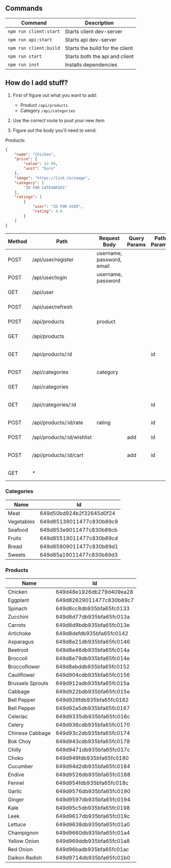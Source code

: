 ## Commands

| Command                | Description                     |
|------------------------|---------------------------------|
| `npm run client:start` | Starts client dev-server        |
| `npm run api:start`    | Starts api dev-server           |
| `npm run client:build` | Starts the build for the client |
| `npm run start`        | Starts both the api and client  |
| `npm run inst`         | Installs dependencies           |

## How do I add stuff?

1. First of figure out what you want to add:
	- Product `/api/products`
	- Category `/api/categories`

2. Use the correct route to post your new item

3. Figure out the body you'll need to send:

Products:

```json
{
	"name": "Chicken",
	"price": {
		"value": 52.99,
		"unit": "Euro"
	},
	"image": "https://link.to/image",
	"category": [
		"ID FOR CATEGORIES"
	],
	"ratings": [
		{
			"user": "ID FOR USER",
			"rating": 4.0
		}
	]
}
```

<!-- endpoints:start -->

| Method | Path                       | Request Body              | Query Params | Path Params | Response | Summary              |
|--------|----------------------------|---------------------------|--------------|-------------|----------|----------------------|
| POST   | /api/user/register         | username, password, email |              |             | 200      | Register a new user  |
| POST   | /api/user/login            | username, password        |              |             | 200      | User login           |
| GET    | /api/user                  |                           |              |             | 200      | Get user data        |
| POST   | /api/user/refresh          |                           |              |             | 200      | Refresh token        |
| POST   | /api/products              | product                   |              |             | 200      | Add a new product    |
| GET    | /api/products              |                           |              |             | 200      | Get all products     |
| GET    | /api/products/:id          |                           |              | id          | 200      | Get a product by ID  |
| POST   | /api/categories            | category                  |              |             | 200      | Add a new category   |
| GET    | /api/categories            |                           |              |             | 200      | Get all categories   |
| GET    | /api/categories/:id        |                           |              | id          | 200      | Get a category by ID |
| POST   | /api/products/:id/rate     | rating                    |              | id          | 200      | Rate a product       |
| POST   | /api/products/:id/wishlist |                           | add          | id          | 200      | Update wishlist      |
| POST   | /api/products/:id/cart     |                           | add          | id          | 200      | Update shopping cart |
| GET    | *                          |                           |              |             | 200      | Serve client         |

<!-- endpoints:end -->













<!-- ids:start -->

### Categories

| Name       | Id                       |
|------------|--------------------------|
| Meat       | 649d50bd924b2f32645d0f24 |
| Vegetables | 649d85139011477c830b89c9 |
| Seafood    | 649d853e9011477c830b89cb |
| Fruits     | 649d85519011477c830b89cd |
| Bread      | 649d85909011477c830b89d1 |
| Sweets     | 649d85a19011477c830b89d3 |

### Products

| Name             | Id                       |
|------------------|--------------------------|
| Chicken          | 649d48e1926db279d409ea28 |
| Eggplant         | 649d82629011477c830b89c7 |
| Spinach          | 649d8cc8db935bfa65fc0133 |
| Zucchini         | 649d8d77db935bfa65fc013a |
| Carrots          | 649d8d9bdb935bfa65fc013e |
| Artichoke        | 649d8defdb935bfa65fc0142 |
| Asparagus        | 649d8e21db935bfa65fc0146 |
| Beetroot         | 649d8e46db935bfa65fc014a |
| Broccoli         | 649d8e79db935bfa65fc014e |
| Broccoflower     | 649d8ebddb935bfa65fc0152 |
| Cauliflower      | 649d904cdb935bfa65fc0156 |
| Brussels Sprouts | 649d912adb935bfa65fc015a |
| Cabbage          | 649d922bdb935bfa65fc015e |
| Bell Pepper      | 649d926fdb935bfa65fc0162 |
| Bell Pepper      | 649d92a5db935bfa65fc0167 |
| Celeriac         | 649d9335db935bfa65fc016c |
| Celery           | 649d936cdb935bfa65fc0170 |
| Chinese Cabbage  | 649d93c2db935bfa65fc0174 |
| Bok Choy         | 649d943cdb935bfa65fc0178 |
| Chilly           | 649d9471db935bfa65fc017c |
| Choko            | 649d949fdb935bfa65fc0180 |
| Cucumber         | 649d94d2db935bfa65fc0184 |
| Endive           | 649d9526db935bfa65fc0188 |
| Fennel           | 649d954fdb935bfa65fc018c |
| Garlic           | 649d9576db935bfa65fc0190 |
| Ginger           | 649d9597db935bfa65fc0194 |
| Kale             | 649d95c5db935bfa65fc0198 |
| Leek             | 649d9617db935bfa65fc019c |
| Lettuce          | 649d9638db935bfa65fc01a0 |
| Champignon       | 649d9660db935bfa65fc01a4 |
| Yellow Onion     | 649d969ddb935bfa65fc01a8 |
| Red Onion        | 649d96badb935bfa65fc01ac |
| Daikon Radish    | 649d9714db935bfa65fc01b0 |

<!-- ids:end -->












